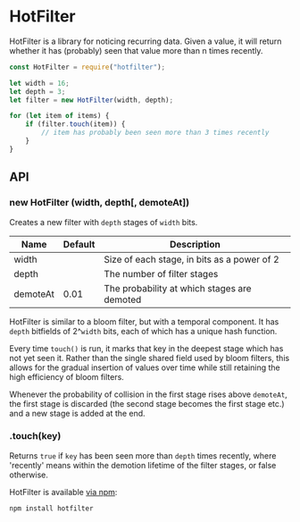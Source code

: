 HotFilter
=========

HotFilter is a library for noticing recurring data. Given a value, it will
return whether it has (probably) seen that value more than n times recently.

```javascript
const HotFilter = require("hotfilter");

let width = 16;
let depth = 3;
let filter = new HotFilter(width, depth);

for (let item of items) {
    if (filter.touch(item)) {
        // item has probably been seen more than 3 times recently
    }
}
```

## API

### new HotFilter (width, depth[, demoteAt])

Creates a new filter with `depth` stages of `width` bits.

| Name     | Default | Description                                 |
| -------- | ------- | ------------------------------------------- |
| width    |         | Size of each stage, in bits as a power of 2 |
| depth    |         | The number of filter stages                 |
| demoteAt | 0.01    | The probability at which stages are demoted |

HotFilter is similar to a bloom filter, but with a temporal component. It has
`depth` bitfields of 2^`width` bits, each of which has a unique hash function.

Every time `touch()` is run, it marks that key in the deepest stage which has
not yet seen it. Rather than the single shared field used by bloom filters,
this allows for the gradual insertion of values over time while still retaining
the high efficiency of bloom filters.

Whenever the probability of collision in the first stage rises above
`demoteAt`, the first stage is discarded (the second stage becomes the first
stage etc.) and a new stage is added at the end.

### .touch(key)

Returns `true` if `key` has been seen more than `depth` times recently, where
'recently' means within the demotion lifetime of the filter stages, or false
otherwise.

HotFilter is available [via npm](https://www.npmjs.com/package/hotfilter):
```bash
npm install hotfilter
```

